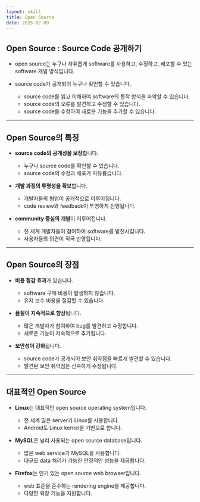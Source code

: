 ```yaml
---
layout: skill
title: Open Source
date: 2025-02-09
---
```





## Open Source : Source Code 공개하기

- open source는 누구나 자유롭게 software를 사용하고, 수정하고, 배포할 수 있는 software 개발 방식입니다.

- source code가 공개되어 누구나 확인할 수 있습니다.
    - source code를 읽고 이해하여 software의 동작 방식을 파악할 수 있습니다.
    - source code의 오류를 발견하고 수정할 수 있습니다.
    - source code를 수정하여 새로운 기능을 추가할 수 있습니다.




---




## Open Source의 특징

- **source code의 공개성을 보장**합니다.
    - 누구나 source code를 확인할 수 있습니다.
    - source code의 수정과 배포가 자유롭습니다.

- **개발 과정의 투명성을 확보**합니다.
    - 개발자들의 협업이 공개적으로 이루어집니다.
    - code review와 feedback이 투명하게 진행됩니다.

- **community 중심의 개발**이 이루어집니다.
    - 전 세계 개발자들이 참여하여 software를 발전시킵니다.
    - 사용자들의 의견이 적극 반영됩니다.




---




## Open Source의 장점

- **비용 절감 효과**가 있습니다.
    - software 구매 비용이 발생하지 않습니다.
    - 유지 보수 비용을 절감할 수 있습니다.

- **품질이 지속적으로 향상**됩니다.
    - 많은 개발자가 참여하여 bug를 발견하고 수정합니다.
    - 새로운 기능이 지속적으로 추가됩니다.

- **보안성이 강화**됩니다.
    - source code가 공개되어 보안 취약점을 빠르게 발견할 수 있습니다.
    - 발견된 보안 취약점은 신속하게 수정됩니다.




---




## 대표적인 Open Source

- **Linux**는 대표적인 open source operating system입니다.
    - 전 세계 많은 server가 Linux를 사용합니다.
    - Android도 Linux kernel을 기반으로 합니다.

- **MySQL**은 널리 사용되는 open source database입니다.
    - 많은 web service가 MySQL을 사용합니다.
    - 대규모 data 처리가 가능한 안정적인 성능을 제공합니다.

- **Firefox**는 인기 있는 open source web browser입니다.
    - web 표준을 준수하는 rendering engine을 제공합니다.
    - 다양한 확장 기능을 지원합니다.
